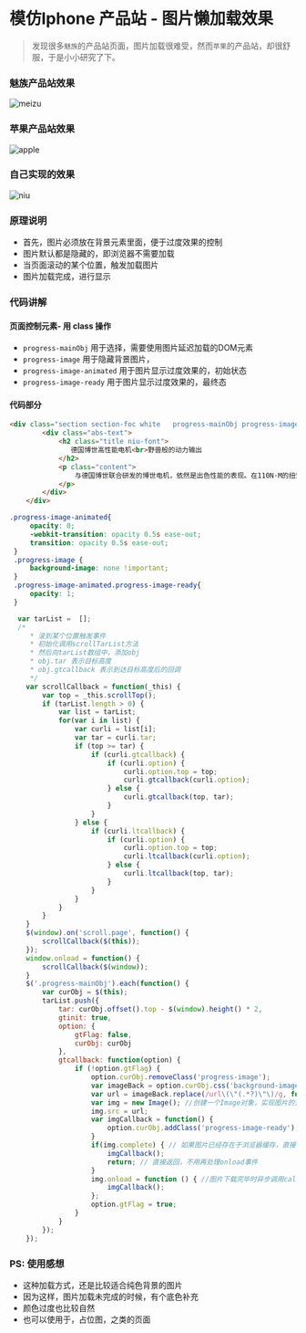 # 模仿Iphone 产品站 - 图片懒加载效果

> 发现很多`魅族`的产品站页面，图片加载很难受，然而`苹果`的产品站，却很舒服，于是小小研究了下。

### 魅族产品站效果

![meizu](https://cloud.githubusercontent.com/assets/3349863/18623319/4bf88bf6-7e6e-11e6-89e4-b972e975caee.gif)

### 苹果产品站效果
![apple](https://cloud.githubusercontent.com/assets/3349863/18623215/3c7d8b82-7e6d-11e6-9538-7c718de0af00.gif)

### 自己实现的效果
![niu](https://cloud.githubusercontent.com/assets/3349863/18623574/9b632c2a-7e71-11e6-82b5-518f20befc2f.gif)

### 原理说明
- 首先，图片必须放在背景元素里面，便于过度效果的控制
- 图片默认都是隐藏的，即浏览器不需要加载
- 当页面滚动的某个位置，触发加载图片
- 图片加载完成，进行显示


### 代码讲解

#### 页面控制元素- 用 class 操作

- `progress-mainObj` 用于选择，需要使用图片延迟加载的DOM元素
- `progress-image` 用于隐藏背景图片，
- `progress-image-animated` 用于图片显示过度效果的，初始状态
- `progress-image-ready` 用于图片显示过度效果的，最终态

#### 代码部分

```html
<div class="section section-foc white   progress-mainObj progress-image-animated  progress-image">
        <div class="abs-text">
            <h2 class="title niu-font">
               德国博世高性能电机<br>野兽般的动力输出 
            </h2>
            <p class="content">
                与德国博世联合研发的博世电机，依然是出色性能的表现。在110N·M的扭矩下，驱动整车快速启动成为一件轻而易举的事情。中段加速输出依然出色，配合小牛自主开发的 FOC 矢量控制器，平滑中持续优雅提速。
            </p>
        </div>
    </div>
```
```css
.progress-image-animated{
     opacity: 0;
     -webkit-transition: opacity 0.5s ease-out;
     transition: opacity 0.5s ease-out;
 }
 .progress-image {
     background-image: none !important;
 }
 .progress-image-animated.progress-image-ready{
     opacity: 1;
 }

```
```javascript
  var tarList =  [];
  /*
     * 滚到某个位置触发事件
     * 初始化调用scrollTarList方法
     * 然后向tarList数组中，添加obj
     * obj.tar 表示目标高度
     * obj.gtcallback 表示到达目标高度后的回调
     */
    var scrollCallback = function(_this) {
        var top = _this.scrollTop(); 
        if (tarList.length > 0) {
            var list = tarList; 
            for(var i in list) {
                var curli = list[i];
                var tar = curli.tar; 
                if (top >= tar) {
                    if (curli.gtcallback) {
                        if (curli.option) {
                            curli.option.top = top;
                            curli.gtcallback(curli.option);
                        } else {
                            curli.gtcallback(top, tar);
                        }
                    }
                } else {
                    if (curli.ltcallback) {
                        if (curli.option) {
                            curli.option.top = top;
                            curli.ltcallback(curli.option);
                        } else {
                            curli.ltcallback(top, tar);
                        }
                    }
                }
            }
        } 
    }
    $(window).on('scroll.page', function() {
        scrollCallback($(this));
    });         
    window.onload = function() {
        scrollCallback($(window));
    }
    $('.progress-mainObj').each(function() {
        var curObj = $(this); 
        tarList.push({
            tar: curObj.offset().top - $(window).height() * 2, 
            gtinit: true,
            option: {
                gtFlag: false,    
                curObj: curObj
            },
            gtcallback: function(option) {
                if (!option.gtFlag) {
                    option.curObj.removeClass('progress-image');
                    var imageBack = option.curObj.css('background-image'); 
                    var url = imageBack.replace(/url\(\"(.*?)\"\)/g, function(word, p1) {return p1});
                    var img = new Image(); //创建一个Image对象，实现图片的预下载
                    img.src = url;
                    var imgCallback = function() {
                        option.curObj.addClass('progress-image-ready');
                    }
                    if(img.complete) { // 如果图片已经存在于浏览器缓存，直接调用回调函数
                        imgCallback();
                        return; // 直接返回，不用再处理onload事件
                    }
                    img.onload = function () { //图片下载完毕时异步调用callback函数。
                        imgCallback();
                    }; 
                    option.gtFlag = true;
                } 
            }
        });
    });


```

### PS: 使用感想

- 这种加载方式，还是比较适合纯色背景的图片
- 因为这样，图片加载未完成的时候，有个底色补充
- 颜色过度也比较自然
- 也可以使用于，占位图，之类的页面
